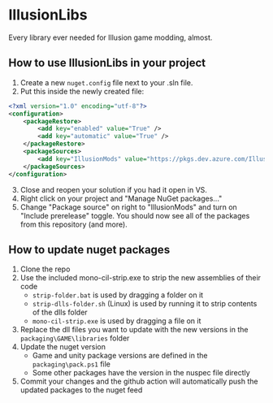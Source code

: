 # IllusionLibs
Every library ever needed for Illusion game modding, almost.

## How to use IllusionLibs in your project
1. Create a new `nuget.config` file next to your .sln file.
2. Put this inside the newly created file:
```xml
<?xml version="1.0" encoding="utf-8"?>
<configuration>
    <packageRestore>
        <add key="enabled" value="True" />
        <add key="automatic" value="True" />
    </packageRestore>
    <packageSources>
        <add key="IllusionMods" value="https://pkgs.dev.azure.com/IllusionMods/Nuget/_packaging/IllusionMods/nuget/v3/index.json" />
    </packageSources>
</configuration>
```
3. Close and reopen your solution if you had it open in VS.
4. Right click on your project and "Manage NuGet packages..."
5. Change "Package source" on right to "IllusionMods" and turn on "Include prerelease" toggle. You should now see all of the packages from this repository (and more).

## How to update nuget packages
1. Clone the repo
2. Use the included mono-cil-strip.exe to strip the new assemblies of their code
   - `strip-folder.bat` is used by dragging a folder on it
   - `strip-dlls-folder.sh` (Linux) is used by running it to strip contents of the dlls folder
   - `mono-cil-strip.exe` is used by dragging a file on it
3. Replace the dll files you want to update with the new versions in the `packaging\GAME\libraries` folder
4. Update the nuget version
   - Game and unity package versions are defined in the `packaging\pack.ps1` file
   - Some other packages have the version in the nuspec file directly
5. Commit your changes and the github action will automatically push the updated packages to the nuget feed
